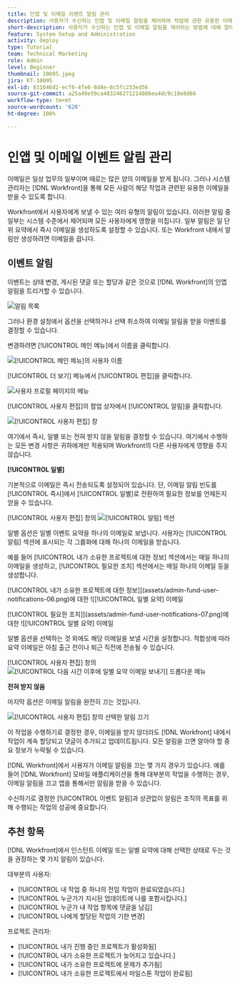 ```yaml
---
title: 인앱 및 이메일 이벤트 알림 관리
description: 사용자가 수신하는 인앱 및 이메일 알림을 제어하여 작업에 관한 유용한 이메일을 수신하는 방법에 대해 알아보십시오.
short-description: 사용자가 수신하는 인앱 및 이메일 알림을 제어하는 방법에 대해 알아봅니다.
feature: System Setup and Administration
activity: deploy
type: Tutorial
team: Technical Marketing
role: Admin
level: Beginner
thumbnail: 10095.jpeg
jira: KT-10095
exl-id: 831646d2-ecf8-4fe6-8d4e-8c5fc233ed56
source-git-commit: a25a49e59ca483246271214886ea4dc9c10e8d66
workflow-type: tm+mt
source-wordcount: '628'
ht-degree: 100%

---
```


# 인앱 및 이메일 이벤트 알림 관리

이메일은 일상 업무의 일부이며 때로는 많은 양의 이메일을 받게 됩니다. 그러나 시스템 관리자는 [!DNL Workfront]을 통해 모든 사람이 해당 작업과 관련된 유용한 이메일을 받을 수 있도록 합니다.

Workfront에서 사용자에게 보낼 수 있는 여러 유형의 알림이 있습니다. 이러한 알림 중 일부는 시스템 수준에서 제어되며 모든 사용자에게 영향을 미칩니다. 일부 알림은 일 단위 요약에서 즉시 이메일을 생성하도록 설정할 수 있습니다. 또는 Workfront 내에서 알림만 생성하려면 이메일을 끕니다.

## 이벤트 알림

이벤트는 상태 변경, 게시된 댓글 또는 할당과 같은 것으로 [!DNL Workfront]의 인앱 알림을 트리거할 수 있습니다.

![알림 목록](assets/admin-fund-user-notifications-01.png)

그러나 환경 설정에서 옵션을 선택하거나 선택 취소하여 이메일 알림을 받을 이벤트를 결정할 수 있습니다.

변경하려면 [!UICONTROL 메인 메뉴]에서 이름을 클릭합니다.

![[!UICONTROL 메인 메뉴]](assets/admin-fund-user-notifications-02.png)의 사용자 이름

[!UICONTROL 더 보기] 메뉴에서 [!UICONTROL 편집]을 클릭합니다.

![사용자 프로필 페이지의 메뉴](assets/admin-fund-user-notifications-03.png)

[!UICONTROL 사용자 편집]의 팝업 상자에서 [!UICONTROL 알림]을 클릭합니다.

![[!UICONTROL 사용자 편집] 창](assets/admin-fund-user-notifications-04.png)

여기에서 즉시, 일별 또는 전혀 받지 않을 알림을 결정할 수 있습니다. 여기에서 수행하는 모든 변경 사항은 귀하에게만 적용되며 Workfront의 다른 사용자에게 영향을 주지 않습니다.

**[!UICONTROL 일별]**

기본적으로 이메일은 즉시 전송되도록 설정되어 있습니다. 단, 이메일 알림 빈도를 [!UICONTROL 즉시]에서 [!UICONTROL 일별]로 전환하여 필요한 정보를 언제든지 얻을 수 있습니다.

[!UICONTROL 사용자 편집] 창의 ![[!UICONTROL 알림] 섹션](assets/admin-fund-user-notifications-05.png)

일별 옵션은 일별 이벤트 요약을 하나의 이메일로 보냅니다. 사용자는 [!UICONTROL 알림] 섹션에 표시되는 각 그룹화에 대해 하나의 이메일을 받습니다.

예를 들어 [!UICONTROL 내가 소유한 프로젝트에 대한 정보] 섹션에서는 매일 하나의 이메일을 생성하고, [!UICONTROL 필요한 조치] 섹션에서는 매일 하나의 이메일 등을 생성합니다.

[!UICONTROL 내가 소유한 프로젝트에 대한 정보]](assets/admin-fund-user-notifications-06.png)에 대한 ![[!UICONTROL 일별 요약] 이메일

[!UICONTROL 필요한 조치]](assets/admin-fund-user-notifications-07.png)에 대한 ![[!UICONTROL 일별 요약] 이메일

일별 옵션을 선택하는 것 외에도 해당 이메일을 보낼 시간을 설정합니다. 적합성에 따라 요약 이메일은 아침 출근 전이나 퇴근 직전에 전송될 수 있습니다.

[!UICONTROL 사용자 편집] 창의 ![[!UICONTROL 다음 시간 이후에 일별 요약 이메일 보내기] 드롭다운 메뉴](assets/admin-fund-user-notifications-08.png)

**전혀 받지 않음**

마지막 옵션은 이메일 알림을 완전히 끄는 것입니다.

![[!UICONTROL 사용자 편집] 창의 선택한 알림 끄기](assets/admin-fund-user-notifications-09.png)

이 작업을 수행하기로 결정한 경우, 이메일을 받지 않더라도 [!DNL Workfront] 내에서 작업이 계속 할당되고 댓글이 추가되고 업데이트됩니다. 모든 알림을 끄면 알아야 할 중요 정보가 누락될 수 있습니다.

[!DNL Workfront]에서 사용자가 이메일 알림을 끄는 몇 가지 경우가 있습니다. 예를 들어 [!DNL Workfront] 모바일 애플리케이션을 통해 대부분의 작업을 수행하는 경우, 이메일 알림을 끄고 앱을 통해서만 알림을 받을 수 있습니다.

수신하기로 결정한 [!UICONTROL 이벤트 알림]과 상관없이 알림은 조직의 목표를 위해 수행되는 작업의 성공에 중요합니다.


## 추천 항목

[!DNL Workfront]에서 인스턴트 이메일 또는 일별 요약에 대해 선택한 상태로 두는 것을 권장하는 몇 가지 알림이 있습니다.

대부분의 사용자:

* [!UICONTROL 내 작업 중 하나의 전임 작업이 완료되었습니다.]
* [!UICONTROL 누군가가 지시된 업데이트에 나를 포함시킵니다.]
* [!UICONTROL 누군가 내 작업 항목에 댓글을 남김]
* [!UICONTROL 나에게 할당된 작업의 기한 변경]


프로젝트 관리자:

* [!UICONTROL 내가 진행 중인 프로젝트가 활성화됨]
* [!UICONTROL 내가 소유한 프로젝트가 늦어지고 있습니다.]
* [!UICONTROL 내가 소유한 프로젝트에 문제가 추가됨]
* [!UICONTROL 내가 소유한 프로젝트에서 마일스톤 작업이 완료됨]


<!---
learn more URLs
Email notifications
guide: manage your notifications
--->
